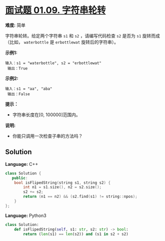 # [面试题 01.09. 字符串轮转](https://leetcode-cn.com/problems/flipped-string-lcci/)

**难度:** 简单

字符串轮转。给定两个字符串 `s1` 和 `s2` ，请编写代码检查 `s2` 是否为 `s1` 旋转而成（比如， `waterbottle` 是 `erbottlewat` 旋转后的字符串）。

 **示例1:** 

```
输入：s1 = "waterbottle", s2 = "erbottlewat"
 输出：True
```

 **示例2:** 

```
输入：s1 = "aa", "aba"
 输出：False
```

 **提示：** 
- 字符串长度在[0, 100000]范围内。

 **说明:** 
- 你能只调用一次检查子串的方法吗？

## Solution


**Language:** C++
```C++
class Solution {
   public:
    bool isFlipedString(string s1, string s2) {
        int n1 = s1.size(), n2 = s2.size();
        s2 += s2;
        return (n1 == n2) && (s2.find(s1) != string::npos);
    }
};

```

**Language:** Python3
```Python
class Solution:
    def isFlipedString(self, s1: str, s2: str) -> bool:
        return (len(s1) == len(s2)) and (s1 in s2 + s2)

```